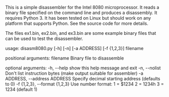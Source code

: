 This is a simple disassembler for the Intel 8080 microprocessor. It
reads a binary file specified on the command line and produces a
disassembly. It requires Python 3. It has been tested on Linux but
should work on any platform that supports Python. See the source code
for more details.

The files ex1.bin, ex2.bin, and ex3.bin are some example binary files
that can be used to test the disassembler.

usage: disasm8080.py [-h] [-n] [-a ADDRESS] [-f {1,2,3}] filename

positional arguments:
  filename              Binary file to disassemble

optional arguments:
  -h, --help            show this help message and exit
  -n, --nolist          Don't list instruction bytes (make output suitable for
                        assembler)
  -a ADDRESS, --address ADDRESS
                        Specify decimal starting address (defaults to 0)
  -f {1,2,3}, --format {1,2,3}
                        Use number format: 1 = $1234 2 = 1234h 3 = 1234
                        (default 1)
